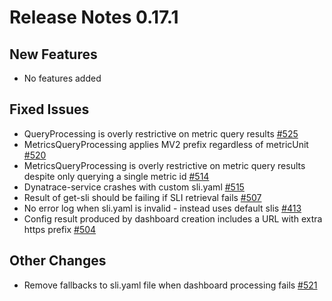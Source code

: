 # Release Notes 0.17.1

## New Features

-  No features added

## Fixed Issues

-  QueryProcessing is overly restrictive on metric query results [#525](https://github.com/keptn-contrib/dynatrace-service/issues/525)  
-  MetricsQueryProcessing applies MV2 prefix regardless of metricUnit [#520](https://github.com/keptn-contrib/dynatrace-service/issues/520) 
-  MetricsQueryProcessing is overly restrictive on metric query results despite only querying a single metric id [#514](https://github.com/keptn-contrib/dynatrace-service/issues/514)
-  Dynatrace-service crashes with custom sli.yaml [#515](https://github.com/keptn-contrib/dynatrace-service/issues/515) 
-  Result of get-sli should be failing if SLI retrieval fails [#507](https://github.com/keptn-contrib/dynatrace-service/issues/507) 
-  No error log when sli.yaml is invalid - instead uses default slis [#413](https://github.com/keptn-contrib/dynatrace-service/issues/413) 
-  Config result produced by dashboard creation includes a URL with extra https prefix [#504](https://github.com/keptn-contrib/dynatrace-service/issues/504) 

## Other Changes

-  Remove fallbacks to sli.yaml file when dashboard processing fails [#521](https://github.com/keptn-contrib/dynatrace-service/pull/521) 
